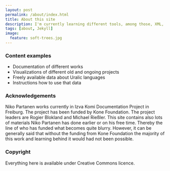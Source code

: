 ```yaml
---
layout: post
permalink: /about/index.html
title: About this site
description: I'm currently learning different tools, among those, XML, XSL, R, LaTeX, knitr and Perl. I keep track from different projects and their documentation with this site. For my real "work" see our project site.
tags: [about, Jekyll]
image:
  feature: soft-trees.jpg
---
```


### Content examples
* Documentation of different works
* Visualizations of different old and ongoing projects
* Freely available data about Uralic languages
* Instructions how to use that data

### Acknowledgements
Niko Partanen works currently in Izva Komi Documentation Project in Freiburg. The project has been funded by Kone Foundation. The project leaders are Rogier Blokland and Michael Rießler. This site contains also lots of materials Niko Partanen has done earlier or on his free time. Thereby the line of who has funded what becomes quite blurry. However, it can be generally said that without the funding from Kone Foundation the majority of this work and learning behind it would had not been possible.

### Copyright
Everything here is available under Creative Commons licence.